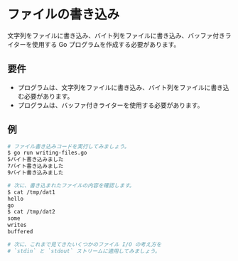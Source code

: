 # ファイルの書き込み

文字列をファイルに書き込み、バイト列をファイルに書き込み、バッファ付きライターを使用する Go プログラムを作成する必要があります。

## 要件

- プログラムは、文字列をファイルに書き込み、バイト列をファイルに書き込む必要があります。
- プログラムは、バッファ付きライターを使用する必要があります。

## 例

```sh
# ファイル書き込みコードを実行してみましょう。
$ go run writing-files.go
5バイト書き込みました
7バイト書き込みました
9バイト書き込みました

# 次に、書き込まれたファイルの内容を確認します。
$ cat /tmp/dat1
hello
go
$ cat /tmp/dat2
some
writes
buffered

# 次に、これまで見てきたいくつかのファイル I/O の考え方を
# `stdin` と `stdout` ストリームに適用してみましょう。
```
